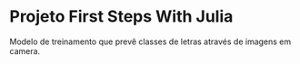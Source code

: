 # Projeto First Steps With Julia
Modelo de treinamento que prevê classes de letras através de imagens em camera.
